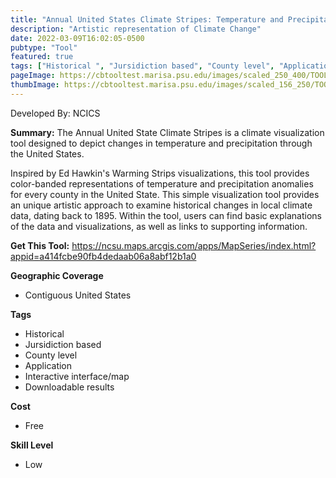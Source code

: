 ```yaml
---
title: "Annual United States Climate Stripes: Temperature and Precipitation"
description: "Artistic representation of Climate Change"
date: 2022-03-09T16:02:05-0500
pubtype: "Tool"
featured: true
tags: ["Historical ", "Jursidiction based", "County level", "Application", "Interactive interface/map", "Downloadable results"]
pageImage: https://cbtooltest.marisa.psu.edu/images/scaled_250_400/TOOLID_35.0_ScreenCapture-1.png
thumbImage: https://cbtooltest.marisa.psu.edu/images/scaled_156_250/TOOLID_35.0_ScreenCapture-1.png
---
```

Developed By: NCICS

**Summary:** The Annual United State Climate Stripes is a climate visualization tool designed to depict changes in temperature and precipitation through the United States. 

Inspired by Ed Hawkin's Warming Strips visualizations, this tool provides color-banded representations of temperature and precipitation anomalies for every county in the United State. This simple visualization tool provides an unique artistic approach to examine historical changes in local climate data, dating back to 1895. Within the tool, users can find basic explanations of the data and visualizations, as well as links to supporting information.

__**Get This Tool:**__ https://ncsu.maps.arcgis.com/apps/MapSeries/index.html?appid=a414fcbe90fb4dedaab06a8abf12b1a0

__**Geographic Coverage**__
- Contiguous United States

__**Tags**__
-  Historical 
-  Jursidiction based
-  County level
-  Application
-  Interactive interface/map
-  Downloadable results

__**Cost**__
- Free

__**Skill Level**__
- Low
